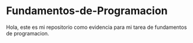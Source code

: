 # Fundamentos-de-Programacion
Hola, este es mi repositorio como evidencia para mi tarea de fundamentos de programacion.
